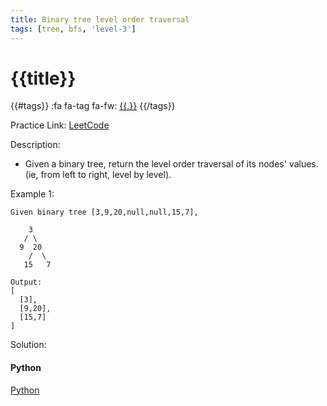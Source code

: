 ```yaml
---
title: Binary tree level order traversal
tags: [tree, bfs, 'level-3']
---
```


# {{title}}

{{#tags}}
:fa fa-tag fa-fw: [{{.}}]({{tagspath}}/{{.}})
{{/tags}}

Practice Link: [LeetCode](https://leetcode.com/problems/same-tree/)

Description:

- Given a binary tree, return the level order traversal of its nodes' values. (ie, from left to right, level by level).

Example 1:

```text
Given binary tree [3,9,20,null,null,15,7],

    3
   / \
  9  20
    /  \
   15   7

Output:
[
  [3],
  [9,20],
  [15,7]
]
```

Solution:

<!-- tabs:start -->
#### **Python**

[Python](../pycode/tree/binary-tree-level-order-traversal.py ':include :type=code')
<!-- tabs:end -->
